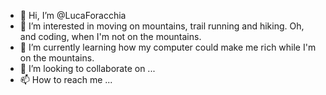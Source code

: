 - 👋 Hi, I’m @LucaForacchia
- 👀 I’m interested in moving on mountains, trail running and hiking. Oh, and coding, when I'm not on the mountains.
- 🌱 I’m currently learning how my computer could make me rich while I'm on the mountains.
- 💞️ I’m looking to collaborate on ...
- 📫 How to reach me ...

<!---
LucaForacchia/LucaForacchia is a ✨ special ✨ repository because its `README.md` (this file) appears on your GitHub profile.
You can click the Preview link to take a look at your changes.
--->
